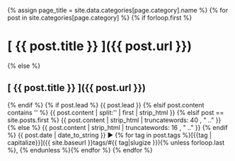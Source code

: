 {% assign page_title = site.data.categories[page.category].name %}
{% for post in site.categories[page.category] %}
  {% if forloop.first %}
# [ {{ post.title }} ]({{ post.url }})
  {% else %}
## [ {{ post.title }} ]({{ post.url }})
  {% endif %}
  {% if post.lead %}
{{ post.lead }}
  {% elsif post.content contains '<!--more-->' %}
{{ post.content | split:'<!--more-->' | first | strip_html }}
  {% elsif post == site.posts.first %}
{{ post.content | strip_html | truncatewords: 40 , "  .." }}
  {% else %}
{{ post.content | strip_html | truncatewords: 16 , "  .." }}
  {% endif %}
{{ post.date | date_to_string }} ► {% for tag in post.tags %}[{{tag | capitalize}}]({{ site.baseurl }}tags/#{{ tag|slugize }}){% unless forloop.last %}, {% endunless %}{% endfor %}
{% endfor %}